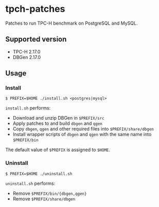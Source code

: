 tpch-patches
====

Patches to run TPC-H benchmark on PostgreSQL and MySQL.


Supported version
----
- TPC-H 2.17.0
- DBGen 2.17.0


Usage
----

### Install
```console
$ PREFIX=$HOME ./install.sh <postgres|mysql>
```

`install.sh` performs:
- Download and unzip DBGen in `$PREFIX/src`
- Apply patches to and build `dbgen` and `qgen`
- Copy `dbgen`, `qgen` and other required files into `$PREFIX/share/dbgen`
- Install wrapper scripts of `dbgen` and `qgen` with the same name into `$PREFIX/bin`

The default value of `$PREFIX` is assigned to `$HOME`.

### Uninstall
```console
$ PREFIX=$HOME ./uninstall.sh
```

`uninstall.sh` performs:
- Remove `$PREFIX/bin/{dbgen,qgen}`
- Remove `$PREFIX/share/dbgen`
